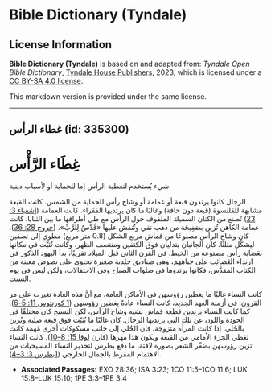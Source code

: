 # Bible Dictionary (Tyndale)

## License Information

**Bible Dictionary (Tyndale)** is based on and adapted from: _Tyndale Open Bible Dictionary_, [Tyndale House Publishers](https://tyndaleopenresources.com/), 2023, which is licensed under a [CC BY-SA 4.0 license](https://creativecommons.org/licenses/by-sa/4.0/legalcode.en).

This markdown version is provided under the same license.



--------------------------------

## غطاء الرأس (id: 335300)

غِطَاء الرَّأْس
===============

شيء يُستخدم لتغطية الرأس إما للحماية أو لأسباب دينية.

الرجال كانوا يرتدون قبعة أو عمامة أو وشاح رأس للحماية من الشمس. كانت القبعة مشابهة للقلنسوة (قبعة دون حافة) وغالبًا ما كان يرتديها الفقراء. كانت العمامة ([إشعياء 3: 23](https://ref.ly/Isa3:23)) تُصنع من الكتان السميك الملفوف حول الرأس مع طي أطرافها ما بين الثنايا. كانت عمامة الكاهن تُزين بصَفِيحَة من ذهب نقي وتُنقش عليها «قُدْسٌ لِلرَّبِّ». ([خروج 28: 36](https://ref.ly/Exod28:36)). كان وشاح الرأس مصنوعًا من قماش مربع الشكل (0\.8 متر مربع) مطوي إلى نصفين ليشكِّل مثلثًا. كان الجانبان يتدليان فوق الكتفين ومنتصف الظهر، وكانت تُثبَّت في مكانها بعَصَابة رأس مصنوعة من الخيط. في القرن الثاني قبل الميلاد تقريبًا، بدأ اليهود الذكور في ارتداء العَصَائِب على جباههم، وهي صناديق جلدية صغيرة تحتوي على نصوص معينة من الكتاب المقدَّس، فكانوا يرتدوها في صلوات الصباح وفي الاحتفالات، ولكن ليس في يوم السبت.

كانت النساء غالبًا ما يغطين رؤوسهن في الأماكن العامة، مع أنَّ هذه العادة تغيرت على مر القرون. في أزمنة العهد الجديد، كانت النساء عادةً يغطين رؤوسهن ([1 كورنثوس 11: 5–6](https://ref.ly/1Cor11:5-1Cor11:6)). كما كانت النساء يرتدين قطعة قماش تشبه وشاح الرأس، لكن النسيج كان مختلفًا في الجودة واللون عن تلك التي يرتديها الرجال. كان غالبًا ما يُثبّت فوق قبعة صلبة ويُزين بالحُلي. إذا كانت المرأة متزوجة، فإن الحُلي إلى جانب مسكوكات أخرى مُهمة كانت تغطي الجزء الأمامي من القبعة ويكون هذا مهرها (قارن [لوقا 15: 8–10](https://ref.ly/Luke15:8-Luke15:10)). كانت النساء تزين رؤوسهن بضَفْر الشعر بصورة لافتة، ما دفع بطرس لتحذير النساء المسيحيات من الاهتمام المفرط بالجمال الخارجي ([1بطرس 3: 3–4](https://ref.ly/1Pet3:3-1Pet3:4)).

* **Associated Passages:** EXO 28:36; ISA 3:23; 1CO 11:5–1CO 11:6; LUK 15:8–LUK 15:10; 1PE 3:3–1PE 3:4

